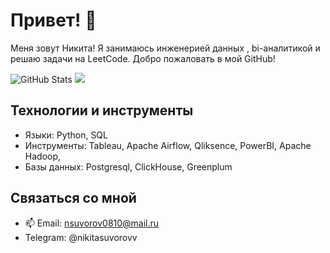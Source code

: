 # Привет! 👋

Меня зовут Никита! Я занимаюсь инженерией данных , bi-аналитикой и решаю задачи на LeetCode. Добро пожаловать в мой GitHub!

![GitHub Stats](https://github-readme-stats.vercel.app/api?username=NikitaSuvorov1&show_icons=true&theme=radical)
![](https://leetcard.jacoblin.cool/nikitasuvorov1?ext=heatmap)
## Технологии и инструменты

-  Языки: Python, SQL
-  Инструменты: Tableau, Apache Airflow, Qliksence, PowerBI, Apache Hadoop,
-  Базы данных: Postgresql, ClickHouse, Greenplum



## Связаться со мной

- 📫 Email: <nsuvorov0810@mail.ru>
- Telegram: @nikitasuvorovv

